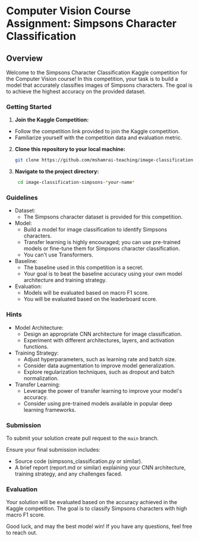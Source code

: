 # Computer Vision Course Assignment: Simpsons Character Classification

## Overview

Welcome to the Simpsons Character Classification Kaggle competition for the Computer Vision course! In this competition, your task is to build a model that accurately classifies images of Simpsons characters. The goal is to achieve the highest accuracy on the provided dataset.

### Getting Started

1. **Join the Kaggle Competition:**
  - Follow the competition link provided to join the Kaggle competition.
  - Familiarize yourself with the competition data and evaluation metric.

2. **Clone this repository to your local machine:**
     ```bash
     git clone https://github.com/mshamrai-teaching/image-classification-simpsons-*your-name*
     ```
3. **Navigate to the project directory:**
      ```bash
       cd image-classification-simpsons-*your-name*
      ```

### Guidelines

* Dataset:
  * The Simpsons character dataset is provided for this competition.
* Model:
  * Build a model for image classification to identify Simpsons characters.
  * Transfer learning is highly encouraged; you can use pre-trained models or fine-tune them for Simpsons character classification.
  * You can't use Transformers.
* Baseline:
  * The baseline used in this competition is a secret.
  * Your goal is to beat the baseline accuracy using your own model architecture and training strategy.
* Evaluation:
  * Models will be evaluated based on macro F1 score. 
  * You will be evaluated based on the leaderboard score.
 
### Hints

* Model Architecture:
  * Design an appropriate CNN architecture for image classification.
  * Experiment with different architectures, layers, and activation functions.
* Training Strategy:
  * Adjust hyperparameters, such as learning rate and batch size.
  * Consider data augmentation to improve model generalization.
  * Explore regularization techniques, such as dropout and batch normalization.
* Transfer Learning:
  * Leverage the power of transfer learning to improve your model's accuracy.
  * Consider using pre-trained models available in popular deep learning frameworks.

### Submission
To submit your solution create pull request to the `main` branch.

Ensure your final submission includes:
* Source code (simpsons_classification.py or similar).
* A brief report (report.md or similar) explaining your CNN architecture, training strategy, and any challenges faced.

### Evaluation

Your solution will be evaluated based on the accuracy achieved in the Kaggle competition. The goal is to classify Simpsons characters with high macro F1 score.

Good luck, and may the best model win! If you have any questions, feel free to reach out.
